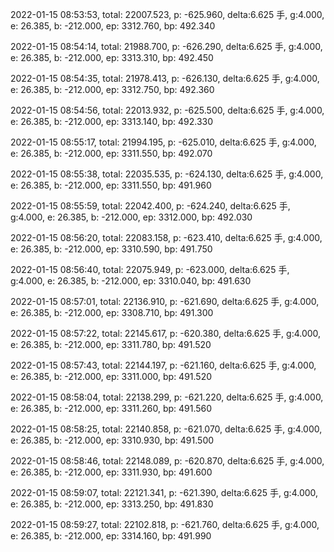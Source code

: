 2022-01-15 08:53:53, total: 22007.523, p: -625.960, delta:6.625 手, g:4.000, e: 26.385, b: -212.000, ep: 3312.760, bp: 492.340

2022-01-15 08:54:14, total: 21988.700, p: -626.290, delta:6.625 手, g:4.000, e: 26.385, b: -212.000, ep: 3313.310, bp: 492.450

2022-01-15 08:54:35, total: 21978.413, p: -626.130, delta:6.625 手, g:4.000, e: 26.385, b: -212.000, ep: 3312.750, bp: 492.360

2022-01-15 08:54:56, total: 22013.932, p: -625.500, delta:6.625 手, g:4.000, e: 26.385, b: -212.000, ep: 3313.140, bp: 492.330

2022-01-15 08:55:17, total: 21994.195, p: -625.010, delta:6.625 手, g:4.000, e: 26.385, b: -212.000, ep: 3311.550, bp: 492.070

2022-01-15 08:55:38, total: 22035.535, p: -624.130, delta:6.625 手, g:4.000, e: 26.385, b: -212.000, ep: 3311.550, bp: 491.960

2022-01-15 08:55:59, total: 22042.400, p: -624.240, delta:6.625 手, g:4.000, e: 26.385, b: -212.000, ep: 3312.000, bp: 492.030

2022-01-15 08:56:20, total: 22083.158, p: -623.410, delta:6.625 手, g:4.000, e: 26.385, b: -212.000, ep: 3310.590, bp: 491.750

2022-01-15 08:56:40, total: 22075.949, p: -623.000, delta:6.625 手, g:4.000, e: 26.385, b: -212.000, ep: 3310.040, bp: 491.630

2022-01-15 08:57:01, total: 22136.910, p: -621.690, delta:6.625 手, g:4.000, e: 26.385, b: -212.000, ep: 3308.710, bp: 491.300

2022-01-15 08:57:22, total: 22145.617, p: -620.380, delta:6.625 手, g:4.000, e: 26.385, b: -212.000, ep: 3311.780, bp: 491.520

2022-01-15 08:57:43, total: 22144.197, p: -621.160, delta:6.625 手, g:4.000, e: 26.385, b: -212.000, ep: 3311.000, bp: 491.520

2022-01-15 08:58:04, total: 22138.299, p: -621.220, delta:6.625 手, g:4.000, e: 26.385, b: -212.000, ep: 3311.260, bp: 491.560

2022-01-15 08:58:25, total: 22140.858, p: -621.070, delta:6.625 手, g:4.000, e: 26.385, b: -212.000, ep: 3310.930, bp: 491.500

2022-01-15 08:58:46, total: 22148.089, p: -620.870, delta:6.625 手, g:4.000, e: 26.385, b: -212.000, ep: 3311.930, bp: 491.600

2022-01-15 08:59:07, total: 22121.341, p: -621.390, delta:6.625 手, g:4.000, e: 26.385, b: -212.000, ep: 3313.250, bp: 491.830

2022-01-15 08:59:27, total: 22102.818, p: -621.760, delta:6.625 手, g:4.000, e: 26.385, b: -212.000, ep: 3314.160, bp: 491.990